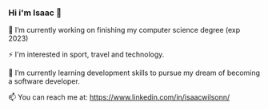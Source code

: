 ### Hi i'm Isaac 👋

🔭 I’m currently working on finishing my computer science degree (exp 2023)

⚡ I'm interested in sport, travel and technology.

🌱 I’m currently learning development skills to pursue my dream of becoming a software developer.

📫 You can reach me at: https://www.linkedin.com/in/isaacwilsonn/

